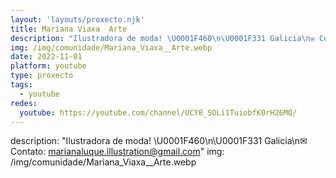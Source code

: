 ```yaml
---
layout: 'layouts/proxecto.njk'
title: Mariana Viaxa  Arte
description: "Ilustradora de moda! \U0001F460\n\U0001F331 Galicia\n✉ Contato: marianaluque.illustration@gmail.com"
img: /img/comunidade/Mariana_Viaxa__Arte.webp
date: 2022-11-01
platform: youtube
type: proxecto
tags:
  - youtube
redes:
  youtube: https://youtube.com/channel/UCY8_SOLi1TuiobfK0rH26MQ/
---
```

description: "Ilustradora de moda! \U0001F460\n\U0001F331 Galicia\n✉ Contato: marianaluque.illustration@gmail.com"
img: /img/comunidade/Mariana_Viaxa__Arte.webp
